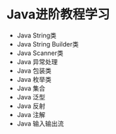 # Java进阶教程学习

- Java String类
- Java String Builder类
- Java Scanner类
- Java 异常处理
- Java 包装类
- Java 枚举类
- Java 集合
- Java 泛型
- Java 反射
- Java 注解
- Java 输入输出流